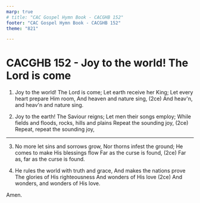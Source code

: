 ```yaml
---
marp: true
# title: "CAC Gospel Hymn Book - CACGHB 152"
footer: "CAC Gospel Hymn Book - CACGHB 152"
theme: "821"

---
```


<style>
    :root {
        font-size: 1.9em;
    }

    section {
        display: flex;
        flex-direction: column;
        justify-content: space-evenly;
    }
    section ol {
        display: grid;
        grid-template-columns: 1fr 1fr;
    }
    section h1 {
        grid-column: span 2
    }

</style>

# CACGHB 152 - Joy to the world! The Lord is come

1. Joy to the world! The Lord is come;
    Let earth receive her King;
    Let every heart prepare Him room,
    And heaven and nature sing, (2ce)
    And heav'n, and heav'n and nature sing.

2. Joy to the earth! The Saviour reigns;
    Let men their songs employ;
    While fields and floods, rocks, hills and plains
    Repeat the sounding joy, (2ce)
    Repeat, repeat the sounding joy,

---

3. No more let sins and sorrows grow,
    Nor thorns infest the ground;
    He comes to make His blessings flow
    Far as the curse is found, (2ce)
    Far as, far as the curse is found.

4. He rules the world with truth and grace,
    And makes the nations prove
    The glories of His righteousness
    And wonders of His love (2ce)
    And wonders, and wonders of His love.

Amen.

